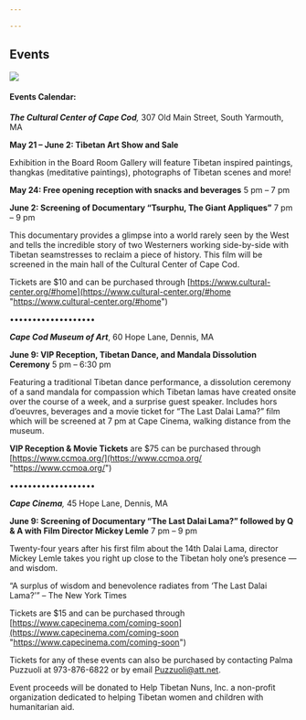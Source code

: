 ```yaml
---

---
```

## Events

![](/media/celebration-of-tibet-flyer.jpg)

#### Events Calendar:

**_The Cultural Center of Cape Cod_**_,_ 307 Old Main Street, South Yarmouth, MA

**May 21 – June 2: Tibetan Art Show and Sale**

Exhibition in the Board Room Gallery will feature Tibetan inspired paintings, thangkas (meditative paintings), photographs of Tibetan scenes and more!

**May 24: Free opening reception with snacks and beverages** 5 pm – 7 pm

**June 2: Screening of Documentary “Tsurphu, The Giant Appliques”** 7 pm – 9 pm

This documentary provides a glimpse into a world rarely seen by the West and tells the incredible story of two Westerners working side-by-side with Tibetan seamstresses to reclaim a piece of history. This film will be screened in the main hall of the Cultural Center of Cape Cod.

Tickets are $10 and can be purchased through [https://www.cultural-center.org/#home](https://www.cultural-center.org/#home "https://www.cultural-center.org/#home")

•••••••••••••••••••

**_Cape Cod Museum of Art_**, 60 Hope Lane, Dennis, MA

**June 9: VIP Reception, Tibetan Dance, and Mandala Dissolution Ceremony** 5 pm – 6:30 pm

Featuring a traditional Tibetan dance performance, a dissolution ceremony of a sand mandala for compassion which Tibetan lamas have created onsite over the course of a week, and a surprise guest speaker. Includes hors d’oeuvres, beverages and a movie ticket for “The Last Dalai Lama?” film which will be screened at 7 pm at Cape Cinema, walking distance from the museum.

**VIP Reception & Movie Tickets** are $75 can be purchased through [https://www.ccmoa.org/](https://www.ccmoa.org/ "https://www.ccmoa.org/")

•••••••••••••••••••

**_Cape Cinema_**_,_ 45 Hope Lane, Dennis, MA

**June 9: Screening of Documentary “The Last Dalai Lama?” followed by Q & A with Film Director Mickey Lemle** 7 pm – 9 pm

Twenty-four years after his first film about the 14th Dalai Lama, director Mickey Lemle takes you right up close to the Tibetan holy one’s presence — and wisdom.

“A surplus of wisdom and benevolence radiates from ‘The Last Dalai Lama?’” – The New York Times

Tickets are $15 and can be purchased through [https://www.capecinema.com/coming-soon](https://www.capecinema.com/coming-soon "https://www.capecinema.com/coming-soon")

Tickets for any of these events can also be purchased by contacting Palma Puzzuoli at 973-876-6822 or by email Puzzuoli@att.net.

Event proceeds will be donated to Help Tibetan Nuns, Inc. a non-profit organization dedicated to helping Tibetan women and children with humanitarian aid.